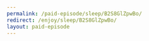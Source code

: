 ```yaml
---
permalink: /paid-episode/sleep/B2S8GlZpwBo/
redirect: /enjoy/sleep/B2S8GlZpwBo/
layout: paid-episode
---
```

